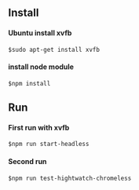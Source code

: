 ## Install
#### Ubuntu install xvfb
```
$sudo apt-get install xvfb
```
#### install node module
```
$npm install
```

## Run
#### First run with xvfb
```
$npm run start-headless
```

#### Second run
```
$npm run test-hightwatch-chromeless
```
